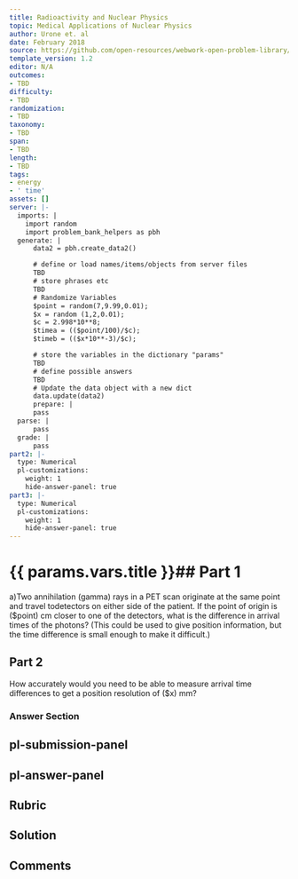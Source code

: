 ```yaml
---
title: Radioactivity and Nuclear Physics
topic: Medical Applications of Nuclear Physics
author: Urone et. al
date: February 2018
source: https://github.com/open-resources/webwork-open-problem-library/tree/master/Contrib/BrockPhysics/College_Physics_Urone/32.Medical_Applications_of_Nuclear_Physics/32-01.Medical_Imaging_Diagnostics/NU_U17-32-01-004.pg
template_version: 1.2
editor: N/A
outcomes:
- TBD
difficulty:
- TBD
randomization:
- TBD
taxonomy:
- TBD
span:
- TBD
length:
- TBD
tags:
- energy
- ' time'
assets: []
server: |-
  imports: |
    import random
    import problem_bank_helpers as pbh
  generate: |
      data2 = pbh.create_data2()

      # define or load names/items/objects from server files
      TBD
      # store phrases etc
      TBD
      # Randomize Variables
      $point = random(7,9.99,0.01);
      $x = random (1,2,0.01);
      $c = 2.998*10**8;
      $timea = (($point/100)/$c);
      $timeb = (($x*10**-3)/$c);

      # store the variables in the dictionary "params"
      TBD
      # define possible answers
      TBD
      # Update the data object with a new dict
      data.update(data2)
      prepare: |
      pass
  parse: |
      pass
  grade: |
      pass
part2: |-
  type: Numerical
  pl-customizations:
    weight: 1
    hide-answer-panel: true
part3: |-
  type: Numerical
  pl-customizations:
    weight: 1
    hide-answer-panel: true
---
```


# {{ params.vars.title }}## Part 1 
a)Two annihilation (gamma) rays in a PET scan originate at the same point and travel todetectors on either side of the patient. If the point of origin is ($point) cm closer to one of the detectors, what is the difference in arrival times of the photons? (This could be used to give position information, but the time difference is small enough to make it difficult.) 
## Part 2 
How accurately would you need to be able to measure arrival time differences to get a position resolution of ($x) mm? 


### Answer Section 


## pl-submission-panel 


## pl-answer-panel 


## Rubric 


## Solution 


## Comments 


